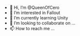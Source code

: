 - 👋 Hi, I’m @QueenOfCero
- 👀 I’m interested in Fallout
- 🌱 I’m currently learning Unity
- 💞️ I’m looking to collaborate on ...
- 📫 How to reach me ...

<!---
QueenOfCero/QueenOfCero is a ✨ special ✨ repository because its `README.md` (this file) appears on your GitHub profile.
You can click the Preview link to take a look at your changes.
--->

